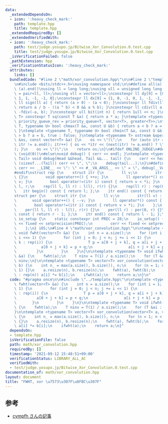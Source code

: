 ```yaml
---
data:
  _extendedDependsOn:
  - icon: ':heavy_check_mark:'
    path: template.hpp
    title: template.hpp
  _extendedRequiredBy: []
  _extendedVerifiedWith:
  - icon: ':heavy_check_mark:'
    path: test/judge.yosupo.jp/Bitwise_Xor_Convolution.0.test.cpp
    title: test/judge.yosupo.jp/Bitwise_Xor_Convolution.0.test.cpp
  _isVerificationFailed: false
  _pathExtension: hpp
  _verificationStatusIcon: ':heavy_check_mark:'
  attributes:
    links: []
  bundledCode: "#line 2 \"math/xor_convolution.hpp\"\n\n#line 2 \"template.hpp\"\n\
    \n#include <bits/stdc++.h>\nusing namespace std;\n\n#define all(a) (a).begin(),\
    \ (a).end()\nusing ll = long long;\nusing ull = unsigned long long;\nusing pll\
    \ = pair<ll, ll>;\nusing vll = vector<ll>;\nconstexpr ll dy[9] = {0, 1, 0, -1,\
    \ 1, 1, -1, -1, 0};\nconstexpr ll dx[9] = {1, 0, -1, 0, 1, -1, -1, 1, 0};\nconstexpr\
    \ ll sign(ll a) { return (a > 0) - (a < 0); }\nconstexpr ll fdiv(ll a, ll b) {\
    \ return a / b - ((a ^ b) < 0 && a % b); }\nconstexpr ll cdiv(ll a, ll b) { return\
    \ -fdiv(-a, b); }\nconstexpr ull bit(int n) { return 1ull << n; }\ntemplate <typename\
    \ T> constexpr T sq(const T &a) { return a * a; }\ntemplate <typename T> using\
    \ priority_queue_rev = priority_queue<T, vector<T>, greater<T>>;\ntemplate <typename\
    \ T, typename U> bool chmax(T &a, const U &b) { return a < b ? a = b, true : false;\
    \ }\ntemplate <typename T, typename U> bool chmin(T &a, const U &b) { return a\
    \ > b ? a = b, true : false; }\ntemplate <typename T> ostream &operator<<(ostream\
    \ &os, const vector<T> &a) {\n    os << \"(\";\n    for (auto itr = a.begin();\
    \ itr != a.end(); itr++) { os << *itr << (next(itr) != a.end() ? \", \" : \"\"\
    ); }\n    os << \")\";\n    return os;\n}\n#ifdef ONLINE_JUDGE\n#define dump(...)\
    \ (void(0))\n#else\nvoid debug() { cerr << endl; }\ntemplate <typename Head, typename...\
    \ Tail> void debug(Head &&head, Tail &&... tail) {\n    cerr << head;\n    if\
    \ (sizeof...(Tail)) cerr << \", \";\n    debug(tail...);\n}\n#define dump(...)\
    \ cerr << __LINE__ << \": \" << #__VA_ARGS__ << \" = \", debug(__VA_ARGS__)\n\
    #endif\nstruct rep {\n    struct itr {\n        ll v;\n        itr(ll v) : v(v)\
    \ {}\n        void operator++() { ++v; }\n        ll operator*() const { return\
    \ v; }\n        bool operator!=(itr i) const { return v < *i; }\n    };\n    ll\
    \ l, r;\n    rep(ll l, ll r) : l(l), r(r) {}\n    rep(ll r) : rep(0, r) {}\n \
    \   itr begin() const { return l; };\n    itr end() const { return r; };\n};\n\
    struct per {\n    struct itr {\n        ll v;\n        itr(ll v) : v(v) {}\n \
    \       void operator++() { --v; }\n        ll operator*() const { return v; }\n\
    \        bool operator!=(itr i) const { return v > *i; }\n    };\n    ll l, r;\n\
    \    per(ll l, ll r) : l(l), r(r) {}\n    per(ll r) : per(0, r) {}\n    itr begin()\
    \ const { return r - 1; };\n    itr end() const { return l - 1; };\n};\nstruct\
    \ io_setup {\n    static constexpr int PREC = 20;\n    io_setup() {\n        cout\
    \ << fixed << setprecision(PREC);\n        cerr << fixed << setprecision(PREC);\n\
    \    };\n} iOS;\n#line 4 \"math/xor_convolution.hpp\"\n\ntemplate <typename T>\
    \ void fwht(vector<T> &a) {\n    int n = a.size();\n    for (int i = 1; i < n;\
    \ i <<= 1) {\n        for (int j = 0; j < n; j += i << 1) {\n            for (int\
    \ k : rep(i)) {\n                T p = a[0 + j + k], q = a[i + j + k];\n     \
    \           a[0 + j + k] = p + q;\n                a[i + j + k] = p - q;\n   \
    \         }\n        }\n    }\n}\n\ntemplate <typename T> void ifwht(vector<T>\
    \ &a) {\n    fwht(a);\n    T ninv = T(1) / a.size();\n    for (T &ai : a) ai *=\
    \ ninv;\n}\n\ntemplate <typename T> vector<T> xor_convolution(vector<T> a, vector<T>\
    \ b) {\n    int n_ = max(a.size(), b.size()), n;\n    for (n = 1; n < n_; n <<=\
    \ 1) {}\n    a.resize(n), b.resize(n);\n    fwht(a), fwht(b);\n    for (int i\
    \ : rep(n)) a[i] *= b[i];\n    ifwht(a);\n    return a;\n}\n"
  code: "#pragma once\n\n#include \"../template.hpp\"\n\ntemplate <typename T> void\
    \ fwht(vector<T> &a) {\n    int n = a.size();\n    for (int i = 1; i < n; i <<=\
    \ 1) {\n        for (int j = 0; j < n; j += i << 1) {\n            for (int k\
    \ : rep(i)) {\n                T p = a[0 + j + k], q = a[i + j + k];\n       \
    \         a[0 + j + k] = p + q;\n                a[i + j + k] = p - q;\n     \
    \       }\n        }\n    }\n}\n\ntemplate <typename T> void ifwht(vector<T> &a)\
    \ {\n    fwht(a);\n    T ninv = T(1) / a.size();\n    for (T &ai : a) ai *= ninv;\n\
    }\n\ntemplate <typename T> vector<T> xor_convolution(vector<T> a, vector<T> b)\
    \ {\n    int n_ = max(a.size(), b.size()), n;\n    for (n = 1; n < n_; n <<= 1)\
    \ {}\n    a.resize(n), b.resize(n);\n    fwht(a), fwht(b);\n    for (int i : rep(n))\
    \ a[i] *= b[i];\n    ifwht(a);\n    return a;\n}"
  dependsOn:
  - template.hpp
  isVerificationFile: false
  path: math/xor_convolution.hpp
  requiredBy: []
  timestamp: '2021-09-12 15:48:51+09:00'
  verificationStatus: LIBRARY_ALL_AC
  verifiedWith:
  - test/judge.yosupo.jp/Bitwise_Xor_Convolution.0.test.cpp
documentation_of: math/xor_convolution.hpp
layout: document
title: "FWHT, xor \u7573\u307F\u8FBC\u307F"
---
```


## 参考
- [cympfh さんの記事](https://cympfh.cc/aiura/hadamard-xor-convolution)